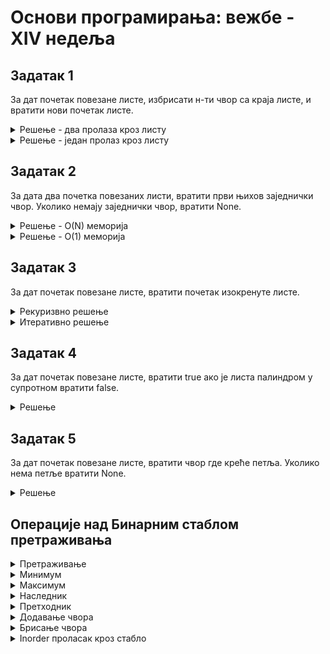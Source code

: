 # Основи програмирања: вежбе - XIV недеља

## Задатак 1
За дат почетак повезане листе, избрисати н-ти чвор са краја листе, и вратити нови почетак листе.

<details markdown='block'>
<summary>Решење - два пролаза кроз листу </summary>

```python
# Дефиниција чвора листе.
# class ListNode:
#     def __init__(self, val=0, next=None):
#         self.val = val
#         self.next = next

def removeNthFromEnd(head,n):

        # trazimo duzinu liste
        curr = head
        duzina = 0
        while curr:
            duzina+=1
            curr = curr.next

        # dolazimo do naseg cvora kojeg brisemo
        # ali moramo da imamo i prethodni
        # treba nam dummy, zato sto mozemo da obrisemo head

        dummy = ListNode(0,head)
        prev, curr = dummy, head

        for i in range(duzina - n):
            prev = curr
            curr = curr.next

        # 'brisemo' nas curr cvor

        prev.next = curr.next
        
        return dummy.next

```
</details>

<details markdown='block'>
<summary>Решење - један пролаз кроз листу </summary>

```python
# Дефиниција чвора листе.
# class ListNode:
#     def __init__(self, val=0, next=None):
#         self.val = val
#         self.next = next

def removeNthFromEnd(head,n):
	fast = head
        # pustamo fast da ima prednost za n mesta
        for i in range(n):
            fast = fast.next


	# treba nam dummy jer mozemo da obrisemo
        dummy = ListNode(val=0,next=head)
        prev, curr= dummy, head

        # sve dok fast ne dodje do kraja
        # neka svi skacu za jedan
        while fast:
            prev = curr
            curr = curr.next
            fast = fast.next

        # brisemo cvor
        prev.next = curr.next

        return dummy.next
```
</details>

## Задатак 2
За дата два почетка повезаних листи, вратити први њихов заједнички чвор.
Уколико немају заједнички чвор, вратити None.
<details markdown='block'>
<summary>Решење - O(N) меморија</summary>

```python
# Definicija cvora liste.
# class ListNode:
#     def __init__(self, x):
#         self.val = x
#         self.next = None

def getIntersectionNode(headA, headB):

        # prolazimo kroz listu A i cuvamo sve cvorove u skup
        skup_vidjenih = set()
        while headA:
            skup_vidjenih.add(headA)
            headA = headA.next

        # prolazimo kroz listu B i kada naidjemo na cvor koji je u skupu
        # to je prvi zajednicki
        while headB:
            if headB in skup_vidjenih:
                return headB
            skup_vidjenih.add(headB)
            headB = headB.next

        return None
```
</details>

<details markdown='block'>
<summary>Решење - O(1) меморија</summary>

```python
# Дефиниција чвора листе.
# class ListNode:
#     def __init__(self, x):
#         self.val = x
#         self.next = None

ddef getIntersectionNode(headA, headB):

        # izracunaj duzinu liste A
        lA, curr = 0, headA
        while curr:
            lA+=1
            curr=curr.next
        
        # izracunaj duzinu iste B
        lB, curr = 0, headB
        while curr:
            lB+=1
            curr=curr.next
        

        # za duzi, head prebaci za razliku mesta
        if lA > lB:
            for i in range(lA-lB):
                headA = headA.next
                
        if lA < lB:
            for i in range(-(lA-lB)):
                headB = headB.next
        
        # krecemo od novog heada, i starog heada
        # skacemo za jedno mesto
        # i kada su jednaki, tu se seku
        while headA and headB:
            if headA == headB:
                return headA
            headA = headA.next
            headB = headB.next
            
        return None
```
</details>

## Задатак 3
За дат почетак повезане листе, вратити почетак изокренуте листе.
<details markdown='block'>
<summary>Рекуризвно решење </summary>

```python
# Дефиниција чвора листе.
# class ListNode:
#     def __init__(self, val=0, next=None):
#         self.val = val
#         self.next = next


def reverseList(head):

        # osnovni slucaj
        # kada lista ima nijedan ili jedan cvor
        if head ==None or head.next == None:
            return head

        #sad sigurno znamo da nasa lista ima najmanje 2 cvora
        newHead = head.next
        if head.next:
            # rekurzija
            newHead = self.reverseList(head.next)
            #promeni pokazivac
            head.next.next = head

        # sredimo nas prvi cvor da bude poslednji
        head.next = None

        return newHead
        
```
</details>

<details markdown='block'>
<summary>Итеративно решење </summary>

```python
# Дефиниција чвора листе.
# class ListNode:
#     def __init__(self, val=0, next=None):
#         self.val = val
#         self.next = next


def reverseList(head):
        prev, curr = None, head
        while curr:
            # sacuvamo nase curr.next
            tmp = curr.next

            # promenimo pokazivac
            curr.next = prev

            # pomerimo prev i curr
            prev = curr
            curr = tmp

        return prev
```
</details>

## Задатак 4
За дат почетак повезане листе, вратити true ако је листа палиндром у супротном вратити false.
<details markdown='block'>
<summary>Решење </summary>

```python
# Дефинисија чвора листе.
# class ListNode:
#     def __init__(self, val=0, next=None):
#         self.val = val
#         self.next = next

def isPalindrome(self, head):

        # nadjemo polovinu
        slow,fast = head, head
        while fast and fast.next:
            slow = slow.next
            fast = fast.next.next
            
        #od polovine do kraja izokrenemo
        prev, curr = None, slow
        while curr:
            tmp = curr.next
            curr.next = prev
            prev = curr
            curr = tmp
            
        # gledamo cvor po cvor od pocetka i kraja
        # i uporedjujemo vrednosti
        left, right = head, prev
        while left and right:
            if left.val != right.val:
                return False
            left = left.next
            right = right.next        
        return True


```
</details>

## Задатак 5
За дат почетак повезане листе, вратити чвор где креће петља. Уколико нема петље вратити None.
<details markdown='block'>
<summary>Решење </summary>

```python
# Дефинисија чвора листе.
# class ListNode:
#     def __init__(self, val=0, next=None):
#         self.val = val
#         self.next = next

def detectCycle(head):
        slow, fast = head, head
        
        found_cycle = False
        while fast and fast.next:
            slow = slow.next
            fast = fast.next.next
            
            if slow == fast:
                found_cycle = True
                break
                
        if not found_cycle:
            return None
        
        while head and slow:
            if head == slow:
                return head
            
            head = head.next
            slow = slow.next

```
</details>

## Операције над Бинарним стаблом претраживања
<details markdown='block'>
<summary>Претраживање </summary>

```python
def search(root, k):
	if root.key==k:
		return root
	elif k < root.key:
		if root.left is None
			return None
		else:
			return root.left.search(k)
	else:
		if root.right is None:
			return None
		else:
			return root.right.search(k)

```
</details>


<details markdown='block'>
<summary>Минимум </summary>

```python
def min(root):
	# idemo desno sve dok mozemo
	current=root
	while current.left is not None:
		current=current.left
	return current

```
</details>

<details markdown='block'>
<summary>Максимум </summary>

```python
def max(root):
	# idemo desno sve dok mozemo
	current=root
	while current.right is not None:
		current=current.right
	return current

```
</details>

<details markdown='block'>
<summary>Наследник </summary>

```python
def naslednik(root):
	#case 1: Ima desno dete, trazi se minimum na njemu
	if root.right is not None:
		return root.right.min()
		
	#case 2: Nema desno dete, moramo da idemo gore sve dok ne krenemo desno(dodjemo do levog deteta)
	# idemo gore sve dok je on desno dete(njegov roditelj je manji od njega)
	# ili dok nema roditelja, tada nemamo successor
	# i vracamo roditelja, u prvom slucaju, vratice key, u drugom None
	current=root
	while current.parent is not None and current is current.parent.right:
		current=current.parent
	return current.parrent

```
</details>

<details markdown='block'>
<summary>Претходник </summary>

```python
def претходник(root):
	#case 1: Ima levo dete, trazi se maksimum na njemu
	if root.left is not None:
		return root.left.min()
		
	#case 2: Nema levo dete, moramo da idemo gore sve dok ne krenemo levo(dodjemo do desnog deteta)
	# idemo gore sve dok je on levo dete(njegov roditelj je veci od njega)
	# ili dok nema roditelja, tada nemamo prethodnika
	# i vracamo roditelja, u prvom slucaju, vratice key, u drugom None
	current=root
	while current.parent is not None and current is current.parent.left:
		current=current.parent
	return current.parrent

```
</details>

<details markdown='block'>
<summary>Додавање чвора </summary>

```python
def insert(root, node):
	# Isto kao find, samo umesto return stavljamo node
	if root.key == node.key:
		return root
	elif k < root.key:
		if root.left is None
			root.left=node
			node.parent=root
		else:
			return root.left.insert(node)
	else:
		if root.right is None:
			root.right=node
			node.parent=root	
		else:
			return root.right.insert(node)

```
</details>

<details markdown='block'>
<summary>Брисање чвора </summary>

```python
def delete(root):
	#case 1 nema dece, odgovarajuci left ili right parenta pokazuje na null
	if root.left is None and root.right is None:
		if root is root.parent.left:
			root.parent.left=None
		if root is root.parent.right:
			root.parent.right=None
		return root
		
	#case 2 ima jedno dete, menjamo pokazivace kako bi obrisali cvor
	elif root.left is None:
		if root is root.parent.left:
			root.parent.left=root.right
			root.parent.left.parent=root.parent
		if root is root.parent.right:
			root.parent.right=root.right
			root.parent.right.parent=root.parent
		return root
	elif root.right is None:
		if root is root.parent.left:
			root.parent.left=root.left
			root.parent.left.parent=root.parent
		if root is root.parent.right:
			root.parent.right=root.left
			root.parent.right.parent=root.parent
		return root
		
	#case 3 ima oba deteta, trazimo successor i menjamo keyeve cvoru i successoru i brisemo succesor
	else:
		s=root.successor()
		s.key,root.key=root.key,s.key
		return s.delete()

```
</details>

<details markdown='block'>
<summary>Inorder проласaк кроз стабло </summary>

```python
def inorder(root,array):
     
    # Base case
    if not root:
        return
     
    inorder(root.left,array)
    array.append(root)
    inorder(root.right,array)

```
</details>




